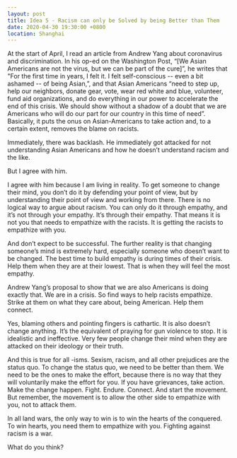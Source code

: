 ```yaml
---
layout: post
title: Idea 5 - Racism can only be Solved by being Better than Them
date: 2020-04-30 19:30:00 +0800
location: Shanghai
---
```


At the start of April, I read an article from Andrew Yang about coronavirus and discrimination. In his op-ed on the Washington Post, “[We Asian Americans are not the virus, but we can be part of the cure]”, he writes that "For the first time in years, I felt it. I felt self-conscious -- even a bit ashamed -- of being Asian,”, and that Asian Americans “need to step up, help our neighbors, donate gear, vote, wear red white and blue, volunteer, fund aid organizations, and do everything in our power to accelerate the end of this crisis. We should show without a shadow of a doubt that we are Americans who will do our part for our country in this time of need”. Basically, it puts the onus on Asian-Americans to take action and, to a certain extent, removes the blame on racists.

Immediately, there was backlash. He immediately got attacked for not understanding Asian Americans and how he doesn’t understand racism and the like.

But I agree with him.

I agree with him because I am living in reality. To get someone to change their mind, you don’t do it by defending your point of view, but by understanding their point of view and working from there. There is no logical way to argue about racism. You can only do it through empathy, and it’s not through your empathy. It’s through their empathy. That means it is not you that needs to empathize with the racists. It is getting the racists to empathize with you.

And don’t expect to be successful. The further reality is that changing someone’s mind is extremely hard, especially someone who doesn’t want to be changed. The best time to build empathy is during times of their crisis. Help them when they are at their lowest. That is when they will feel the most empathy. 

Andrew Yang’s proposal to show that we are also Americans is doing exactly that. We are in a crisis. So find ways to help racists empathize. Strike at them on what they care about, being American. Help them connect.

Yes, blaming others and pointing fingers is cathartic. It is also doesn’t change anything. It’s the equivalent of praying for gun violence to stop. It is idealistic and ineffective. Very few people change their mind when they are attacked on their ideology or their truth.

And this is true for all -isms. Sexism, racism, and all other prejudices are the status quo. To change the status quo, we need to be better than them. We need to be the ones to make the effort, because there is no way that they will voluntarily make the effort for you. If you have grievances, take action. Make the change happen. Fight. Endure. Connect. And start the movement. But remember, the movement is to allow the other side to empathize with you, not to attack them.

In all land wars, the only way to win is to win the hearts of the conquered. To win hearts, you need them to empathize with you. Fighting against racism is a war.

What do you think?